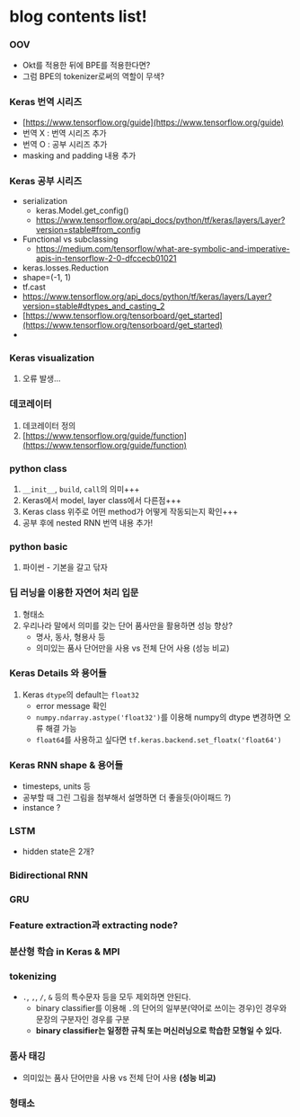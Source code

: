 # blog contents list!
### OOV
* Okt를 적용한 뒤에 BPE를 적용한다면?
* 그럼 BPE의 tokenizer로써의 역할이 무색?

### Keras 번역 시리즈
* [https://www.tensorflow.org/guide](https://www.tensorflow.org/guide) 
* 번역 X : 번역 시리즈 추가
* 번역 O : 공부 시리즈 추가
* masking and padding 내용 추가

### Keras 공부 시리즈
* serialization
	- keras.Model.get_config()
	- https://www.tensorflow.org/api_docs/python/tf/keras/layers/Layer?version=stable#from_config
* Functional vs subclassing
	- https://medium.com/tensorflow/what-are-symbolic-and-imperative-apis-in-tensorflow-2-0-dfccecb01021
* keras.losses.Reduction
* shape=(-1, 1)
* tf.cast
* https://www.tensorflow.org/api_docs/python/tf/keras/layers/Layer?version=stable#dtypes_and_casting_2
* [https://www.tensorflow.org/tensorboard/get_started](https://www.tensorflow.org/tensorboard/get_started)
* 

### Keras visualization
1. 오류 발생...

### 데코레이터
1. 데코레이터 정의 
2. [https://www.tensorflow.org/guide/function](https://www.tensorflow.org/guide/function)

### python class
1. `__init__`, `build`, `call`의 의미+++
2. Keras에서 model, layer class에서 다른점+++
3. Keras class 위주로 어떤 method가 어떻게 작동되는지 확인+++
4. 공부 후에 nested RNN 번역 내용 추가!

### python basic
1. 파이썬 - 기본을 갈고 닦자

### 딥 러닝을 이용한 자연어 처리 입문
1. 형태소
2. 우리나라 말에서 의미를 갖는 단어 품사만을 활용하면 성능 향상?
	* 명사, 동사, 형용사 등
	* 의미있는 품사 단어만을 사용 vs 전체 단어 사용 (성능 비교)

### Keras Details 와 용어들
1. Keras `dtype`의 default는 `float32`
	* error message 확인
	* `numpy.ndarray.astype('float32')`를 이용해 numpy의 dtype 변경하면 오류 해결 가능
	* `float64`를 사용하고 싶다면 `tf.keras.backend.set_floatx('float64')`

### Keras RNN shape & 용어들
* timesteps, units 등
* 공부할 때 그린 그림을 첨부해서 설명하면 더 좋을듯(아이패드 ?)
* instance ?

### LSTM 
* hidden state은 2개?

### Bidirectional RNN

### GRU 

### Feature extraction과 extracting node?

### 분산형 학습 in Keras & MPI

### tokenizing
* `.`, `,`, `/`, `&` 등의 특수문자 등을 모두 제외하면 안된다.
	- binary classifier를 이용해 `.`의 단어의 일부분(약어로 쓰이는 경우)인 경우와 문장의 구분자인 경우를 구분
	- **binary classifier는 일정한 규칙 또는 머신러닝으로 학습한 모형일 수 있다.**

### 품사 태깅
* 의미있는 품사 단어만을 사용 vs 전체 단어 사용 **(성능 비교)**

### 형태소






<!--stackedit_data:
eyJoaXN0b3J5IjpbMTU1OTM4MTA4MiwtMjEzMDg3NjQ5NCw0Mj
U2MjM1NV19
-->